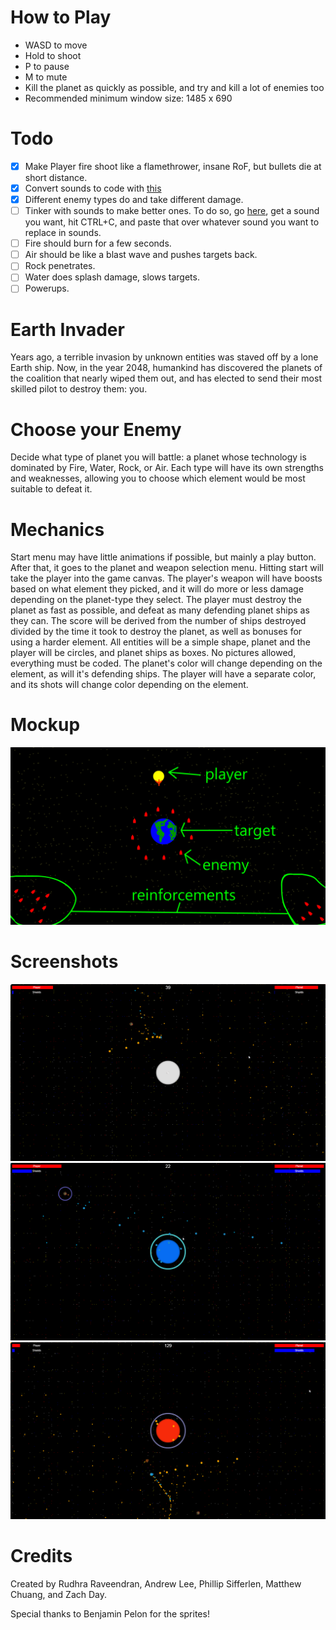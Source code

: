 How to Play
=======
* WASD to move
* Hold to shoot
* P to pause
* M to mute
* Kill the planet as quickly as possible, and try and kill a lot of enemies too
* Recommended minimum window size: 1485 x 690

Todo
=====
- [X] Make Player fire shoot like a flamethrower, insane RoF, but bullets die at short distance. 
- [X] Convert sounds to code with [this](https://github.com/mneubrand/jsfxr)
- [X] Different enemy types do and take different damage.
- [ ] Tinker with sounds to make better ones. To do so, go [here](http://www.superflashbros.net/as3sfxr/), get a sound you want, hit CTRL+C, and paste that over whatever sound you want to replace in sounds.
- [ ] Fire should burn for a few seconds. 
- [ ] Air should be like a blast wave and pushes targets back. 
- [ ] Rock penetrates. 
- [ ] Water does splash damage, slows targets.  
- [ ] Powerups.  

Earth Invader
=====

Years ago, a terrible invasion by unknown entities was staved off by a lone Earth ship. Now, in the year 2048, humankind has discovered the planets of the coalition that nearly wiped them out, and has elected to send their most skilled pilot to destroy them: you.

Choose your Enemy
======

Decide what type of planet you will battle: a planet whose technology is dominated by Fire, Water, Rock, or Air. Each type will have its own strengths and weaknesses, allowing you to choose which element would be most suitable to defeat it.

Mechanics
=====

Start menu may have little animations if possible, but mainly a play button. After that, it goes to the planet and weapon selection menu. Hitting start will take the player into the game canvas. The player's weapon will have boosts based on what element they picked, and it will do more or less damage depending on the planet-type they select. The player must destroy the planet as fast as possible, and defeat as many defending planet ships as they can. The score will be derived from the number of ships destroyed divided by the time it took to destroy the planet, as well as bonuses for using a harder element. All entities will be a simple shape, planet and the player will be circles, and planet ships as boxes. No pictures allowed, everything must be coded. The planet's color will change depending on the element, as will it's defending ships. The player will have a separate color, and its shots will change color depending on the element.

Mockup
=====

![mockup](mockup.png)

Screenshots
=====
![1](1.png)
![2](2.png)
![3](3.png)

Credits
=========

Created by Rudhra Raveendran, Andrew Lee, Phillip Sifferlen, Matthew Chuang, and Zach Day.

Special thanks to Benjamin Pelon for the sprites!
